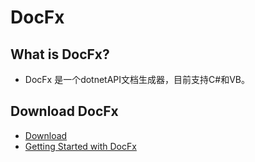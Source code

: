 # DocFx

## What is DocFx?

- DocFx 是一个dotnetAPI文档生成器，目前支持C#和VB。

## Download DocFx

- [Download](https://github.com/dotnet/docfx/releases)
- [Getting  Started with DocFx](https://dotnet.github.io/docfx/tutorial/docfx_getting_started.html)